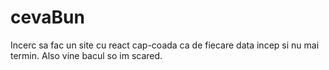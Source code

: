 # cevaBun
Incerc sa fac un site cu react cap-coada ca de fiecare data incep si nu mai termin.
Also vine bacul so im scared.
